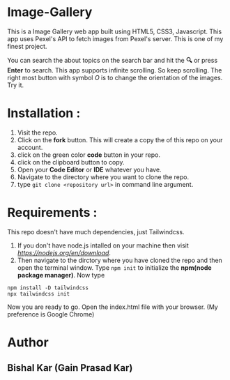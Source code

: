 # Image-Gallery
This is a Image Gallery web app built using HTML5, CSS3, Javascript. This app uses Pexel's API to fetch images from Pexel's server. This is one of my finest project.   

You can search the about topics on the search bar and hit the **🔍** or press **Enter** to search. This app supports infinite scrolling. So keep scrolling. The right most button with symbol *O* is to change the orientation of the images. Try it.  

# Installation :   
1. Visit the repo.    
2. Click on the **fork** button. This will create a copy the of this repo on your account.    
3. click on the green color **code** button in your repo.   
4. click on the clipboard button to copy. 
5. Open your **Code Editor** or **IDE** whatever you have.
6. Navigate to the directory where you want to clone the repo. 
7. type `git clone <repository url>`  in command line argument.

# Requirements :  
This repo doesn't have much dependencies, just Tailwindcss. 
1. If you don't have node.js intalled on your machine then visit *https://nodejs.org/en/download*.  
2. Then navigate to the dirctory where you have cloned the repo and then open the terminal window.
Type `npm init` to initialize the **npm(node package manager)**. Now type   
```
npm install -D tailwindcss
npx tailwindcss init
```
Now you are ready to go. Open the index.html file with your browser. (My preference is Google Chrome)

# Author 
## Bishal Kar (Gain Prasad Kar)
